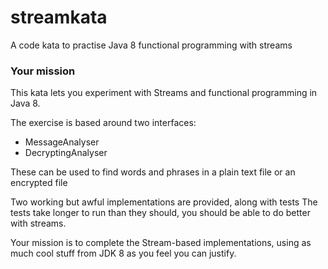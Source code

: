 # streamkata

A code kata to practise Java 8 functional programming with streams

### Your mission ###

This kata lets you experiment with Streams and functional programming in Java 8.

The exercise is based around two interfaces:

* MessageAnalyser
* DecryptingAnalyser

These can be used to find words and phrases in a plain text file or an encrypted file

Two working but awful implementations are provided, along with tests
The tests take longer to run than they should, you should be able to do better with streams.

Your mission is to complete the Stream-based implementations, using as much cool stuff from JDK 8 as you feel you can justify.










